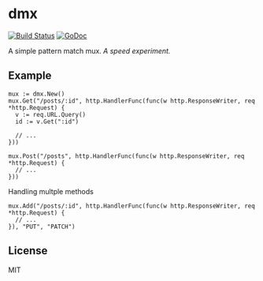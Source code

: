 # dmx

[![Build Status](https://travis-ci.org/nowk/dmx.svg?branch=master)](https://travis-ci.org/nowk/dmx)
[![GoDoc](https://godoc.org/github.com/nowk/dmx?status.svg)](http://godoc.org/github.com/nowk/dmx)

A simple pattern match mux. *A speed experiment.*

## Example

    mux := dmx.New()
    mux.Get("/posts/:id", http.HandlerFunc(func(w http.ResponseWriter, req *http.Request) {
      v := req.URL.Query()
      id := v.Get(":id")

      // ...
    }))

    mux.Post("/posts", http.HandlerFunc(func(w http.ResponseWriter, req *http.Request) {
      // ...
    }))

Handling multple methods

    mux.Add("/posts/:id", http.HandlerFunc(func(w http.ResponseWriter, req *http.Request) {
      // ...
    }), "PUT", "PATCH")


## License

MIT

